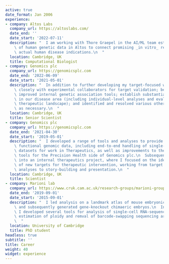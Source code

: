 ```yaml
---
active: true
date_format: Jan 2006
experience:
- company: Altos Labs
  company_url: https://altoslabs.com/
  date_end: ''
  date_start: '2022-07-11'
  description: "  I am working with Thore Graepel in the AI/ML team establishing the use\
    \ of human genetic data in Altos to connect promising _in vitro_ results with\
    \ actual human disease indications.\n  "
  location: Cambridge, UK
  title: Computational Biologist
- company: Genomics plc
  company_url: https://genomicsplc.com
  date_end: '2022-06-09'
  date_start: '2021-05-01'
  description: "  In addition to further developing my target-focused work, I: worked\
    \ closely with experimental collaborators for target validation; benchmarked and\
    \ improved internal genetic association tools; establish substantial expertise\
    \ in our disease area (including individual-level analyses and evaluation of the\
    \ therapeutic landscape); and identified and resolved various other research questions\
    \ as necessary.\n  "
  location: Cambridge, UK
  title: Senior Scientist
- company: Genomics plc
  company_url: https://genomicsplc.com
  date_end: '2021-04-30'
  date_start: '2019-05-01'
  description: "  I developed a range of tools and analyses to provide insight from\
    \ functional genomic data, including end-to-end handling of single-cell RNA-seq\
    \ datasets for work in Therapeutics, as well as improvements to the risk prediction\
    \ tools for the Precision Health side of Genomics plc.\n  Subsequently I moved\
    \ into an internal therapeutics project, where I focused on the identification\
    \ of new targets for therapeutic intervention, working from target ID through\
    \ analyses to story-building and presentation.\n  "
  location: Cambridge, UK
  title: Scientist
- company: Marioni lab
  company_url: https://www.cruk.cam.ac.uk/research-groups/marioni-group
  date_end: '2019-09-01'
  date_start: '2015-09-01'
  description: "  I led analysis on a landmark atlas of mouse embryonic development\
    \ and subsequently generated gene-knockout chimaeric embryos.\n  In addition,\
    \ I developed several tools for analysis of single-cell RNA-sequencing data, including\
    \ estimation of ploidy and remval of barcode-swapping sequencing artefacts.\n\
    \  "
  location: University of Cambridge
  title: PhD student
headless: true
subtitle: ''
title: Career
weight: 40
widget: experience
---
```


